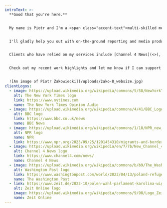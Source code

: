 ```yaml
---
introText: >-
  **Good that you're here.** 


  My name is Piotr and I'm a <span class="accent-text">multi-skilled media professional</span> with experience in video, audio and print journalism, and documentary production.


  I'll gladly help you out with on-the-ground reporting and media production in Poland, Germany and beyond.


  Clients who have relied on my services include [Channel 4 News](<>), [NPR](<>), [The New York Times](<>), [The Washington Post](<>) and many others. 


  Check out my recent work highlights and let me know if I can support your assignment!


  ![An image of Piotr Żakowiecki](/uploads/żako-8_websize.jpg)
clientLogos:
  - image: https://upload.wikimedia.org/wikipedia/commons/5/58/NewYorkTimes.svg
    alt: The New York Times logo
    link: https://www.nytimes.com
    name: The New York Times Opinion Audio
  - image: https://upload.wikimedia.org/wikipedia/commons/4/41/BBC_Logo_2021.svg
    alt: BBC logo
    link: https://www.bbc.co.uk/news
    name: BBC News
  - image: https://upload.wikimedia.org/wikipedia/commons/1/18/NPR_new_logo.svg
    alt: NPR logo
    name: NPR
    link: https://www.npr.org/2023/09/25/1201454310/migrants-and-borders-are-major-issues-in-polands-upcoming-election
  - image: https://upload.wikimedia.org/wikipedia/en/7/7b/New_Channel_4_News_logo.svg
    alt: Channel 4 News logo
    link: https://www.channel4.com/news/
    name: Channel 4 News
  - image: https://upload.wikimedia.org/wikipedia/commons/b/b9/The_Washington_Post_logo.svg
    alt: Washington Post logo
    link: https://www.washingtonpost.com/world/2022/04/13/poland-refugees-wall-belarus/
    name: The Washington Post
  - link: https://www.zeit.de/2023-10/polen-wahl-parlament-karolina-wigura-nachrichtenpodcast
    alt: Zeit Online logo
    image: https://upload.wikimedia.org/wikipedia/commons/9/98/Logo_Zeit_Online_2017.svg
    name: Zeit Online
---
```


